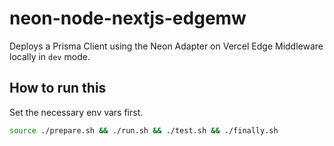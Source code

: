 # neon-node-nextjs-edgemw

Deploys a Prisma Client using the Neon Adapter on Vercel Edge Middleware locally in `dev` mode.

## How to run this

Set the necessary env vars first.

```sh
source ./prepare.sh && ./run.sh && ./test.sh && ./finally.sh
```

